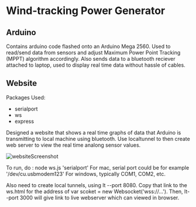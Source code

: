 # Wind‑tracking Power Generator

## Arduino 

Contains arduino code flashed onto an Arduino Mega 2560. Used to read/send data from sensors and adjust Maximum Power Point Tracking (MPPT) algorithm accordingly. Also
sends data to a bluetooth reciever attached to laptop, used to display real time data without hassle of cables.

## Website

Packages Used:
- serialport 
- ws 
- express

Designed a website that shows a real time graphs of data that Arduino is transmitting to local machine using bluetooth.
Use localtunnel to then create web server to view the real time analong sensor values. 

![websiteScreenshot](https://user-images.githubusercontent.com/8892975/90968876-79f49e80-e4a6-11ea-8701-c152e0f6381e.PNG)

To run, do : node ws.js 'serialport'
For mac, serial port could be for example '/dev/cu.usbmodem123'
For windows, typically COM1, COM2, etc.

Also need to create local tunnels, using lt --port 8080.
Copy that link to the ws.html for the address of var scoket = new Websocket('wss://...').
Then, lt--port 3000 will give link to live webserver which can viewed in browser.
